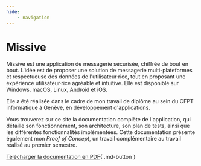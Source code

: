 ```yaml
---
hide: 
    - navigation
---
```

# Missive

Missive est une application de messagerie sécurisée, chiffrée de bout en bout. L'idée est de proposer une solution de messagerie multi-plateformes et respectueuse des données de l'utilisateur·rice, tout en proposant une expérience utilisateur·rice agréable et intuitive. Elle est disponible sur Windows, macOS, Linux, Android et iOS.

Elle a été réalisée dans le cadre de mon travail de diplôme au sein du CFPT informatique à Genève, en développement d'applications.

Vous trouverez sur ce site la documentation complète de l'application, qui détaille son fonctionnement, son architecture, son plan de tests, ainsi que les différentes fonctionnalités implémentées. Cette documentation présente également mon *Proof of Concept*, un travail complémentaire au travail réalisé au premier semestre.

[Télécharger la documentation en PDF](pdf/anthony-rdrgz-documentation-missive.pdf){ .md-button }
